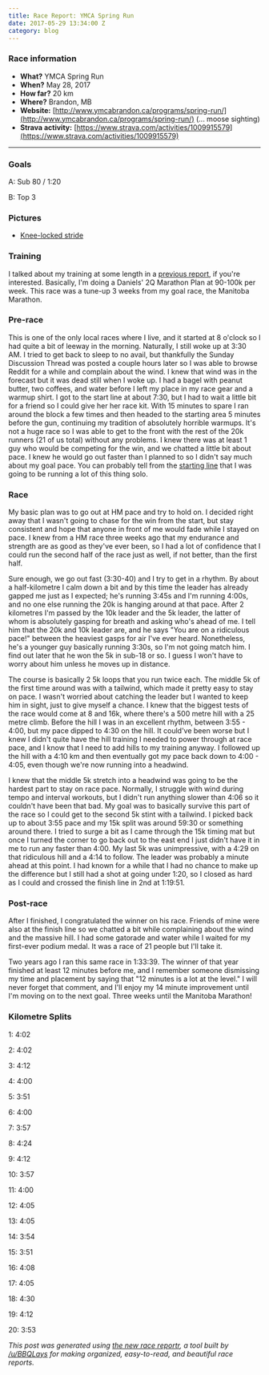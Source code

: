 ```yaml
---
title: Race Report: YMCA Spring Run
date: 2017-05-29 13:34:00 Z
category: blog
---
```


### Race information
* **What?** YMCA Spring Run
* **When?** May 28, 2017
* **How far?** 20 km
* **Where?** Brandon, MB
* **Website:** [http://www.ymcabrandon.ca/programs/spring-run/](http://www.ymcabrandon.ca/programs/spring-run/) (... moose sighting)
* **Strava activity:** [https://www.strava.com/activities/1009915579](https://www.strava.com/activities/1009915579)

***

### Goals

A: Sub 80 / 1:20

B: Top 3

### Pictures
* [Knee-locked stride](https://trent-gill.github.io/images/YMCA20k.png)

### Training
I talked about my training at some length in a [previous report](https://www.reddit.com/r/AdvancedRunning/comments/6a0iyx/race_report_winnipeg_police_service_halfmarathon/), if you're interested. Basically, I'm doing a Daniels' 2Q Marathon Plan at 90-100k per week. This race was a tune-up 3 weeks from my goal race, the Manitoba Marathon.

### Pre-race
This is one of the only local races where I live, and it started at 8 o'clock so I had quite a bit of leeway in the morning. Naturally, I still woke up at 3:30 AM. I tried to get back to sleep to no avail, but thankfully the Sunday Discussion Thread was posted a couple hours later so I was able to browse Reddit for a while and complain about the wind. I knew that wind was in the forecast but it was dead still when I woke up. I had a bagel with peanut butter, two coffees, and water before I left my place in my race gear and a warmup shirt. I got to the start line at about 7:30, but I had to wait a little bit for a friend so I could give her her race kit. With 15 minutes to spare I ran around the block a few times and then headed to the starting area 5 minutes before the gun, continuing my tradition of absolutely horrible warmups. It's not a huge race so I was able to get to the front with the rest of the 20k runners (21 of us total) without any problems. I knew there was at least 1 guy who would be competing for the win, and we chatted a little bit about pace. I knew he would go out faster than I planned to so I didn't say much about my goal pace. You can probably tell from the [starting line](http://www.ymcabrandon.ca/wp-content/uploads/2015/02/Start-line-2017-1024x665.gif) that I was going to be running a lot of this thing solo.

### Race
My basic plan was to go out at HM pace and try to hold on. I decided right away that I wasn't going to chase for the win from the start, but stay consistent and hope that anyone in front of me would fade while I stayed on pace. I knew from a HM race three weeks ago that my endurance and strength are as good as they've ever been, so I had a lot of confidence that I could run the second half of the race just as well, if not better, than the first half.

Sure enough, we go out fast (3:30-40) and I try to get in a rhythm. By about a half-kilometre I calm down a bit and by this time the leader has already gapped me just as I expected; he's running 3:45s and I'm running 4:00s, and no one else running the 20k is hanging around at that pace. After 2 kilometres I'm passed by the 10k leader and the 5k leader, the latter of whom is absolutely gasping for breath and asking who's ahead of me. I tell him that the 20k and 10k leader are, and he says "You are on a ridiculous pace!" between the heaviest gasps for air I've ever heard. Nonetheless, he's a younger guy basically running 3:30s, so I'm not going match him. I find out later that he won the 5k in sub-18 or so. I guess I won't have to worry about him unless he moves up in distance.

The course is basically 2 5k loops that you run twice each. The middle 5k of the first time around was with a tailwind, which made it pretty easy to stay on pace. I wasn't worried about catching the leader but I wanted to keep him in sight, just to give myself a chance. I knew that the biggest tests of the race would come at 8 and 16k, where there's a 500 metre hill with a 25 metre climb. Before the hill I was in an excellent rhythm, between 3:55 - 4:00, but my pace dipped to 4:30 on the hill. It could've been worse but I knew I didn't quite have the hill training I needed to power through at race pace, and I know that I need to add hills to my training anyway. I followed up the hill with a 4:10 km and then eventually got my pace back down to 4:00 - 4:05, even though we're now running into a headwind.

I knew that the middle 5k stretch into a headwind was going to be the hardest part to stay on race pace. Normally, I struggle with wind during tempo and interval workouts, but I didn't run anything slower than 4:06 so it couldn't have been that bad. My goal was to basically survive this part of the race so I could get to the second 5k stint with a tailwind. I picked back up to about 3:55 pace and my 15k split was around 59:30 or something around there. I tried to surge a bit as I came through the 15k timing mat but once I turned the corner to go back out to the east end I just didn't have it in me to run any faster than 4:00. My last 5k was unimpressive, with a 4:29 on that ridiculous hill and a 4:14 to follow. The leader was probably a minute ahead at this point. I had known for a while that I had no chance to make up the difference but I still had a shot at going under 1:20, so I closed as hard as I could and crossed the finish line in 2nd at 1:19:51.

### Post-race
After I finished, I congratulated the winner on his race. Friends of mine were also at the finish line so we chatted a bit while complaining about the wind and the massive hill. I had some gatorade and water while I waited for my first-ever podium medal. It was a race of 21 people but I'll take it.

Two years ago I ran this same race in 1:33:39. The winner of that year finished at least 12 minutes before me, and I remember someone dismissing my time and placement by saying that "12 minutes is a lot at the level." I will never forget that comment, and I'll enjoy my 14 minute improvement until I'm moving on to the next goal. Three weeks until the Manitoba Marathon!

### Kilometre Splits

1: 4:02 

2: 4:02 

3: 4:12 

4: 4:00 

5: 3:51 

6: 4:00 

7: 3:57 

8: 4:24 

9: 4:12 

10: 3:57 

11: 4:00 

12: 4:05 

13: 4:05 

14: 3:54 

15: 3:51 

16: 4:08 

17: 4:05 

18: 4:30 

19: 4:12 

20: 3:53 

*This post was generated using [the new race reportr](https://martellaj.github.io/race-reportr/), a tool built by [/u/BBQLays](https://www.reddit.com/u/bbqlays) for making organized, easy-to-read, and beautiful race reports.*
